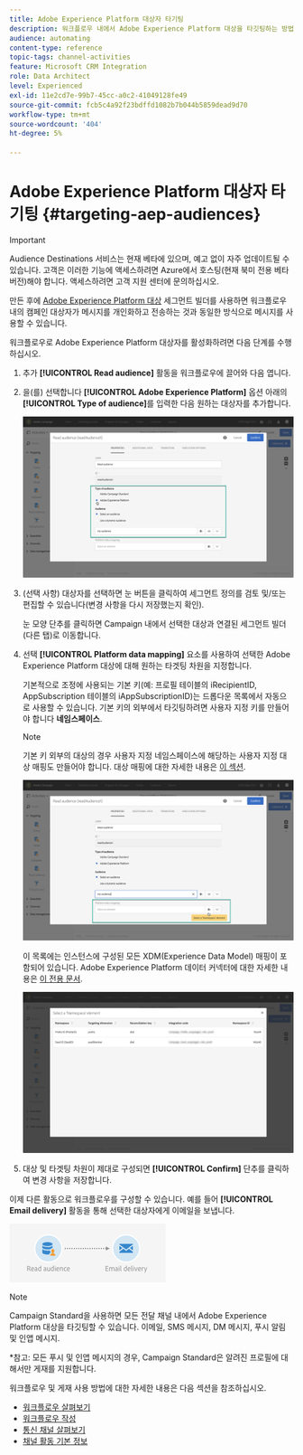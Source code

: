 ```yaml
---
title: Adobe Experience Platform 대상자 타기팅
description: 워크플로우 내에서 Adobe Experience Platform 대상을 타깃팅하는 방법을 알아봅니다.
audience: automating
content-type: reference
topic-tags: channel-activities
feature: Microsoft CRM Integration
role: Data Architect
level: Experienced
exl-id: 11e2cd7e-99b7-45cc-a0c2-41049128fe49
source-git-commit: fcb5c4a92f23bdffd1082b7b044b5859dead9d70
workflow-type: tm+mt
source-wordcount: '404'
ht-degree: 5%

---
```


# Adobe Experience Platform 대상자 타기팅 {#targeting-aep-audiences}

>[!IMPORTANT]
>
>Audience Destinations 서비스는 현재 베타에 있으며, 예고 없이 자주 업데이트될 수 있습니다. 고객은 이러한 기능에 액세스하려면 Azure에서 호스팅(현재 북미 전용 베타 버전)해야 합니다. 액세스하려면 고객 지원 센터에 문의하십시오.

만든 후에 [Adobe Experience Platform 대상](../../integrating/using/aep-about-audience-destinations-service.md) 세그먼트 빌더를 사용하면 워크플로우 내의 캠페인 대상자가 메시지를 개인화하고 전송하는 것과 동일한 방식으로 메시지를 사용할 수 있습니다.

워크플로우로 Adobe Experience Platform 대상자를 활성화하려면 다음 단계를 수행하십시오.

1. 추가 **[!UICONTROL Read audience]** 활동을 워크플로우에 끌어와 다음 엽니다.

1. 을(를) 선택합니다 **[!UICONTROL Adobe Experience Platform]** 옵션 아래의 **[!UICONTROL Type of audience]**&#x200B;를 입력한 다음 원하는 대상자를 추가합니다.

   ![](assets/aep_wkf_readaudience.png)

1. (선택 사항) 대상자를 선택하면 눈 버튼을 클릭하여 세그먼트 정의를 검토 및/또는 편집할 수 있습니다(변경 사항을 다시 저장했는지 확인).

   눈 모양 단추를 클릭하면 Campaign 내에서 선택한 대상과 연결된 세그먼트 빌더(다른 탭)로 이동합니다.

1. 선택 **[!UICONTROL Platform data mapping]** 요소를 사용하여 선택한 Adobe Experience Platform 대상에 대해 원하는 타겟팅 차원을 지정합니다.

   기본적으로 조정에 사용되는 기본 키(예: 프로필 테이블의 iRecipientID, AppSubscription 테이블의 iAppSubscriptionID)는 드롭다운 목록에서 자동으로 사용할 수 있습니다. 기본 키의 외부에서 타깃팅하려면 사용자 지정 키를 만들어야 합니다 **네임스페이스**.

   >[!NOTE]
   >
   >기본 키 외부의 대상의 경우 사용자 지정 네임스페이스에 해당하는 사용자 지정 대상 매핑도 만들어야 합니다. 대상 매핑에 대한 자세한 내용은 [이 섹션](../../administration/using/target-mappings-in-campaign.md).

   ![](assets/aep_wkf_readaudience_namespace.png)

   이 목록에는 인스턴스에 구성된 모든 XDM(Experience Data Model) 매핑이 포함되어 있습니다. Adobe Experience Platform 데이터 커넥터에 대한 자세한 내용은 [이 전용 문서](../../integrating/using/aep-about-data-connector.md).

   ![](assets/aep_wkf_readaudience_namespace2.png)

1. 대상 및 타겟팅 차원이 제대로 구성되면 **[!UICONTROL Confirm]** 단추를 클릭하여 변경 사항을 저장합니다.

이제 다른 활동으로 워크플로우를 구성할 수 있습니다. 예를 들어 **[!UICONTROL Email delivery]** 활동을 통해 선택한 대상자에게 이메일을 보냅니다.

![](assets/aep_wkf_email.png)

>[!NOTE]
>
>Campaign Standard을 사용하면 모든 전달 채널 내에서 Adobe Experience Platform 대상을 타깃팅할 수 있습니다. 이메일, SMS 메시지, DM 메시지, 푸시 알림 및 인앱 메시지.
>
>*참고: 모든 푸시 및 인앱 메시지의 경우, Campaign Standard은 알려진 프로필에 대해서만 게재를 지원합니다.

워크플로우 및 게재 사용 방법에 대한 자세한 내용은 다음 섹션을 참조하십시오.

* [워크플로우 살펴보기](../../automating/using/get-started-workflows.md)
* [워크플로우 작성](../../automating/using/building-a-workflow.md)
* [통신 채널 살펴보기](../../channels/using/get-started-communication-channels.md)
* [채널 활동 기본 정보](../../automating/using/about-channel-activities.md)

